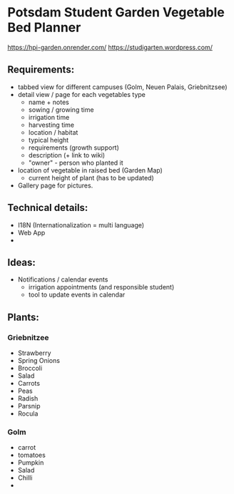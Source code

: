Potsdam Student Garden Vegetable Bed Planner
============================================
https://hpi-garden.onrender.com/
https://studigarten.wordpress.com/

## Requirements:
- tabbed view for different campuses (Golm, Neuen Palais, Griebnitzsee)
- detail view / page for each vegetables type
  - name + notes
  - sowing / growing time
  - irrigation time
  - harvesting time
  - location / habitat
  - typical height
  - requirements (growth support)
  - description (+ link to wiki)
  - "owner" - person who planted it
- location of vegetable in raised bed (Garden Map)
  - current height of plant (has to be updated)
- Gallery page for pictures. 

## Technical details:
- I18N (Internationalization = multi language)
- Web App
- 

## Ideas:
- Notifications / calendar events
  - irrigation appointments (and responsible student)
  - tool to update events in calendar

## Plants:

### Griebnitzee
- Strawberry
- Spring Onions
- Broccoli
- Salad
- Carrots
- Peas
- Radish
- Parsnip
- Rocula


### Golm
- carrot
- tomatoes
- Pumpkin
- Salad
- Chilli
- 
